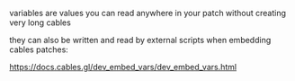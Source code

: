 variables are values you can read anywhere in your patch without creating very long cables

they can also be written and read by external scripts when embedding cables patches:

https://docs.cables.gl/dev_embed_vars/dev_embed_vars.html